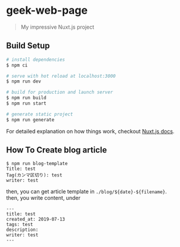 # geek-web-page

> My impressive Nuxt.js project

## Build Setup

``` bash
# install dependencies
$ npm ci

# serve with hot reload at localhost:3000
$ npm run dev

# build for production and launch server
$ npm run build
$ npm run start

# generate static project
$ npm run generate
```

For detailed explanation on how things work, checkout [Nuxt.js docs](https://nuxtjs.org).

## How To Create blog article

```
$ npm run blog-template
Title: test
Tag(カンマ区切り): test
writer: test
```

then, you can get article template in `./blog/${date}-${filename}`.  
then, you write content, under

```
---
title: test
created_at: 2019-07-13
tags: test
description:
writer: test
---

```
